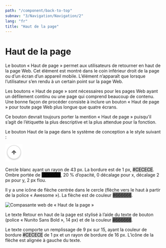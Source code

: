 ```yaml
---
path: "/component/back-to-top"
subnav: "3/Navigation/Navigation/2"
lang: "fr"
title: "Haut de la page"
---
```


<helmet>
<title> Haut de la page - Système de conception Aurora </title>
</helmet>

# Haut de la page

Le bouton « Haut de page » permet aux utilisateurs de retourner en haut de la page Web. Cet élément est montré dans le coin inférieur droit de la page ou d’un écran d’un appareil mobile. L’élément n’apparaît que lorsque l’utilisateur s’en rendu à un certain point sur la page Web.

Les boutons « Haut de page » sont nécessaires pour les pages Web ayant un défilement continu ou une page qui comprend beaucoup de contenu. Une bonne façon de procéder consiste à inclure un bouton « Haut de page » pour toute page Web plus longue que quatre écrans.

Ce bouton devrait toujours porter la mention « Haut de page » puisqu’il s’agit de l’étiquette la plus descriptive et la plus attendue pour la fonction.

Le bouton Haut de la page dans le système de conception a le style suivant :

![Composante de « Haut de la page »](../../../img\components\back_to_top_mobile.png)

Cercle blanc ayant un rayon de 43 px. La bordure est de 1 px, <badge style="background-color: #CECECE;color:black;">#CECECE</badge>. Ombre portée de <badge style="background-color: #000000;">#000000</badge>, 20 % d’opacité, 0 décalage pour x, décalage 2 px pour y, 2 px flou.

Il y a une icône de flèche centrée dans le cercle (flèche vers le haut à partir de la police « Awesome »). La flèche est de couleur <badge style="background-color: #666666;">#666666</badge>.

![Compasante web de « Haut de la page »]()

Le texte Retour en haut de la page est stylisé à l’aide du texte de bouton (police « Nunito Sans Bold », 14 px) et de la couleur <badge style="background-color: #666666;">#666666</badge>.

Le texte comporte un remplissage de 9 px sur 15, ayant la couleur de bordure <badge style="background-color: #CECECE;color:black;">#CECECE</badge> de 1 px et un rayon de bordure de 16 px. L’icône de la flèche est alignée à gauche du texte.
